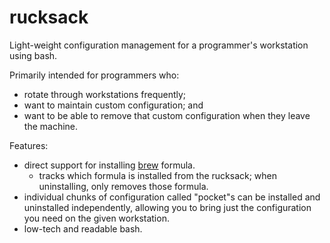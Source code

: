 rucksack
========

Light-weight configuration management for a programmer's workstation using bash.

Primarily intended for programmers who:
- rotate through workstations frequently;
- want to maintain custom configuration; and
- want to be able to remove that custom configuration when they leave the machine.

Features:
- direct support for installing [brew](https://brew.sh/) formula.
    - tracks which formula is installed from the rucksack; when uninstalling, only removes those formula.
- individual chunks of configuration called "pocket"s can be installed and uninstalled independently, allowing you to bring just the configuration you need on the given workstation.
- low-tech and readable bash.
